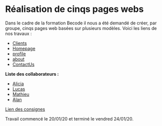 # Réalisation de cinqs pages webs

Dans le cadre de la formation Becode il nous a été demandé de créer, par groupe, cinqs pages web basées sur plusieurs modèles. Voici les liens de nos travaux :

* [Clients](https://alanlouette.github.io/ExIntegration_statique/pages/clients.html)
* [Homepage](https://alanlouette.github.io/ExIntegration_statique/index.html)
* [profile](https://alanlouette.github.io/ExIntegration_statique/pages/profile.html)
* [about](https://alanlouette.github.io/ExIntegration_statique/pages/about.html)
* [ContactUs](https://alanlouette.github.io/ExIntegration_statique/pages/contactus.html)

__Liste des collaborateurs :__

* [Alicia](https://github.com/Sirlys)
* [Lucas](https://github.com/warouxlucas)
* [Mathieu](https://github.com/MathieuThiry)
* [Alan](https://github.com/AlanLouette)

[Lien des consignes](https://github.com/becodeorg/LIE-Hamilton-3.19/tree/master/contenu/01-la-prairie/02-inte-statique)

Travail commencé le 20/01/20 et terminé le vendred 24/01/20.
